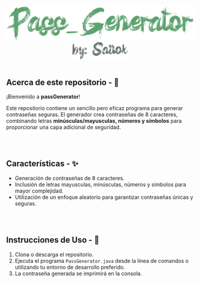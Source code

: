 <!-- LOGO INICIO -->
<section id= "top">
<div align="center">
  <img src="passGenerator.png" alt="Logo">
</div>
<div align="center">
   <a href="https://github.com/Sailok25">
    <img src="by.png" alt="bysailok" width=150>
    </a>
</div>
</br>


## Acerca de este repositorio - 👀
<p>¡Bienvenido a <strong>passGenerator</strong>! 
<p>Este repositorio contiene un sencillo pero eficaz programa para generar contraseñas seguras. El generador crea contraseñas de 8 caracteres, combinando letras <strong>minúsculas/mayusculas, números y símbolos</strong> para proporcionar una capa adicional de seguridad.

<br><br>

## Características - ✨
- Generación de contraseñas de 8 caracteres.
- Inclusión de letras mayusculas, minúsculas, números y símbolos para mayor complejidad.
- Utilización de un enfoque aleatorio para garantizar contraseñas únicas y seguras.

<br><br>

## Instrucciones de Uso - 📑
1. Clona o descarga el repositorio.
2. Ejecuta el programa `PassGenerator.java` desde la línea de comandos o utilizando tu entorno de desarrollo preferido.
3. La contraseña generada se imprimirá en la consola.

<br><br>

<!--
## Ejemplo de Uso - 🎰
```bash
En proceso
-->

